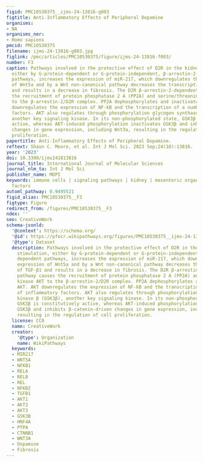 ```yaml
---
figid: PMC10530375__ijms-24-13816-g003
figtitle: Anti-Inflammatory Effects of Peripheral Dopamine
organisms:
- NA
organisms_ner:
- Homo sapiens
pmcid: PMC10530375
filename: ijms-24-13816-g003.jpg
figlink: /pmc/articles/PMC10530375/figure/ijms-24-13816-f003/
number: F3
caption: Pathways involved in the protective effect of D2R in the kidney. D2R stimulation,
  either by G-protein-dependent or G-protein-independent, β-arrestin-2- dependent
  pathways, increases the expression of miR-217, which downregulates the expression
  of Wnt5a and by a Wnt non-canonical pathway decreases the transcription of TGF-β1
  and results in a decrease in fibrosis. The D2R β-arrestin-2-dependent pathway causes
  the recruitment of protein phosphatase 2 A (PP2A) and serine/threonine kinase AKT
  to the β-arrestin-2/D2R complex. PP2A dephosphorylates and inactivates AKT. AKT
  downregulates the expression of NF-kB and the transcription of a number of inflammatory
  factors. AKT also regulates through phosphorylation glycogen synthase kinase β (GSK3β),
  another key signaling kinase. In its non-phosphorylated state, GSK3β is constitutively
  active, whereas AKT-induced phosphorylation inactivates GSK3β and inhibits β-catenin-driven
  changes in gene expression, including Wnt3a, resulting in the regulation of cell
  proliferation.
papertitle: Anti-Inflammatory Effects of Peripheral Dopamine.
reftext: Shaun C. Moore, et al. Int J Mol Sci. 2023 Sep;24(18):13816.
year: '2023'
doi: 10.3390/ijms241813816
journal_title: International Journal of Molecular Sciences
journal_nlm_ta: Int J Mol Sci
publisher_name: MDPI
keywords: immune cells | signaling pathways | kidney | mesenteric organs | pro-inflammatory
  factors
automl_pathway: 0.9495521
figid_alias: PMC10530375__F3
figtype: Figure
redirect_from: /figures/PMC10530375__F3
ndex: ''
seo: CreativeWork
schema-jsonld:
  '@context': https://schema.org/
  '@id': https://pfocr.wikipathways.org/figures/PMC10530375__ijms-24-13816-g003.html
  '@type': Dataset
  description: Pathways involved in the protective effect of D2R in the kidney. D2R
    stimulation, either by G-protein-dependent or G-protein-independent, β-arrestin-2-
    dependent pathways, increases the expression of miR-217, which downregulates the
    expression of Wnt5a and by a Wnt non-canonical pathway decreases the transcription
    of TGF-β1 and results in a decrease in fibrosis. The D2R β-arrestin-2-dependent
    pathway causes the recruitment of protein phosphatase 2 A (PP2A) and serine/threonine
    kinase AKT to the β-arrestin-2/D2R complex. PP2A dephosphorylates and inactivates
    AKT. AKT downregulates the expression of NF-kB and the transcription of a number
    of inflammatory factors. AKT also regulates through phosphorylation glycogen synthase
    kinase β (GSK3β), another key signaling kinase. In its non-phosphorylated state,
    GSK3β is constitutively active, whereas AKT-induced phosphorylation inactivates
    GSK3β and inhibits β-catenin-driven changes in gene expression, including Wnt3a,
    resulting in the regulation of cell proliferation.
  license: CC0
  name: CreativeWork
  creator:
    '@type': Organization
    name: WikiPathways
  keywords:
  - MIR217
  - WNT5A
  - NFKB1
  - RELA
  - RELB
  - REL
  - NFKB2
  - TGFB1
  - AKT1
  - AKT2
  - AKT3
  - GSK3B
  - HNF4A
  - PTPA
  - CTNNB1
  - WNT3A
  - Dopamine
  - Fibrosis
---
```


